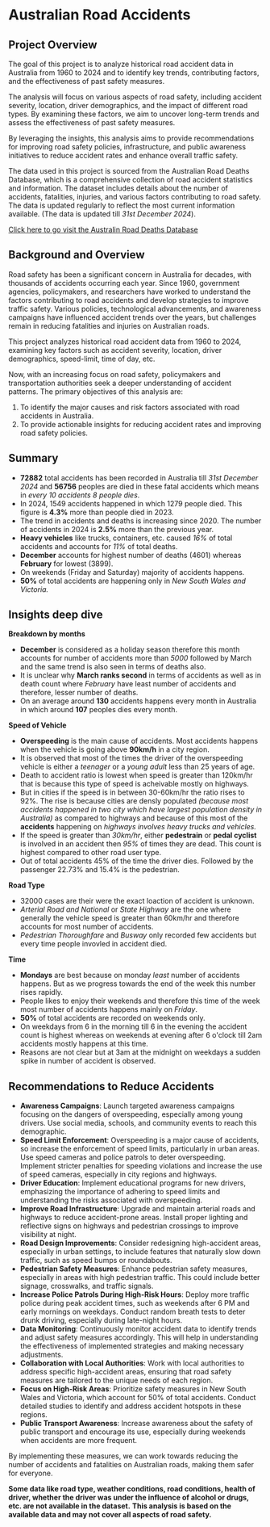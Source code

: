 # Australian Road Accidents 
## Project Overview
The goal of this project is to analyze historical road accident data in Australia from 1960 to 2024 and to identify key trends, contributing factors, and the effectiveness of past safety measures. 

The analysis will focus on various aspects of road safety, including accident severity, location, driver demographics, and the impact of different road types. By examining these factors, we aim to uncover long-term trends and assess the effectiveness of past safety measures.

By leveraging the insights, this analysis aims to provide recommendations for improving road safety policies, infrastructure, and public awareness initiatives to reduce accident rates and enhance 
overall traffic safety. 

The data used in this project is sourced from the Australian Road Deaths Database, which is a comprehensive collection of road accident statistics and information. The dataset includes details about the number of accidents, fatalities, injuries, and various factors contributing to road safety. The data is updated regularly to reflect the most current information available.
(The data is updated till *31st December 2024*).

[Click here to go visit the Australin Road Deaths Database](https://catalogue.data.infrastructure.gov.au/dataset/australian-road-deaths-database)

## Background and Overview
Road safety has been a significant concern in Australia for decades, with thousands of accidents occurring each year. Since 1960, government agencies, policymakers, and researchers have worked to understand the factors contributing to road accidents and develop strategies to improve traffic safety. Various policies, technological advancements, and awareness campaigns have influenced accident trends over the years, but challenges remain in reducing fatalities and injuries on Australian roads.  

This project analyzes historical road accident data from 1960 to 2024, examining key factors such as accident severity, location, driver demographics, speed-limit, time of day, etc. 

Now, with an increasing focus on road safety, policymakers and transportation authorities seek a deeper understanding of accident patterns. The primary objectives of this analysis are:  
1) To identify the major causes and risk factors associated with road accidents in Australia.  
2) To provide actionable insights for reducing accident rates and improving road safety policies.

## Summary
- **72882** total accidents has been recorded in Australia till *31st December 2024* and **56756** peoples are died in these fatal accidents which means in *every 10 accidents 8 people dies*. 
- In 2024, 1549 accidents happened in which 1279 people died. This figure is **4.3%** more than people died in 2023.
- The trend in accidents and deaths is increasing since 2020. The number of accidents in 2024 is **2.5%** more than the previous year.
- **Heavy vehicles** like trucks, containers, etc. caused *16%* of total accidents and accounts for *11%* of total deaths.
- **December** accounts for highest number of deaths (4601) whereas **February** for lowest (3899). 
- On weekends (Friday and Saturday) majority of accidents happens.
- **50%** of total accidents are happening only in *New South Wales and Victoria.*

## Insights deep dive
**Breakdown by months**
- **December** is considered as a holiday season therefore this month accounts for number of accidents more than *5000* followed by March and the same trend is also seen in terms of deaths also.
-  It is unclear why **March ranks second** in terms of accidents as well as in death count where *February* have least number of accidents and therefore, lesser number of deaths.
- On an average around **130** accidents happens every month in Australia in which around **107** peoples dies every month.

**Speed of Vehicle**
- **Overspeeding** is the main cause of accidents. Most accidents happens when the vehicle is going above **90km/h** in a city region.
- It is observed that most of the times the driver of the overspeeding vehicle is either a *teenager* or a *young adult* less than 25 years of age.
- Death to accident ratio is lowest when speed is greater than 120km/hr that is because this type of speed is acheivable mostly on highways. 
- But in cities if the speed is in between 30-60km/hr the ratio rises to 92%. The rise is because cities are densly populated _(because most accidents happened in two city which have largest population density in Australia)_ as compared to highways and because of this most of the **accidents** happening on *highways involves heavy trucks and vehicles.*
- If the speed is greater than *30km/hr*, either **pedestrain** or **pedal cyclist** is involved in an accident then *95%* of times they are dead. This count is highest compared to other road user type.
- Out of total accidents 45% of the time the driver dies. Followed by the passenger 22.73% and 15.4% is the pedestrian.

**Road Type**
- 32000 cases are their were the exact loaction of accident is unknown.
- *Arterial Road and National* or *State Highway* are the one where generally the vehicle speed is greater than 60km/hr and therefore accounts for most number of accidents.
- *Pedestrian Thoroughfare* and *Busway* only recorded few accidents but every time people invovled in accident died.

**Time**
- **Mondays** are best because on monday  *least* number of accidents happens. But as we progress towards the end of the week this number rises rapidly.
- People likes to enjoy their weekends and therefore this time of the week most number of accidents happens mainly on *Friday*.
- **50%** of total accidents are recorded on weekends only.
- On weekdays from 6 in the morning till 6 in the evening the accident count is highest whereas on weekends at evening after 6 o'clock till 2am accidents mostly happens at this time.
- Reasons are not clear but at 3am at the midnight on weekdays a sudden spike in number of accident is observed.

## Recommendations to Reduce Accidents
- **Awareness Campaigns**: Launch targeted awareness campaigns focusing on the dangers of overspeeding, especially among young drivers. Use social media, schools, and community events to reach this demographic.
- **Speed Limit Enforcement**: Overspeeding is a major cause of accidents, so increase the enforcement of speed limits, particularly in urban areas. Use speed cameras and police patrols to deter overspeeding. Implement stricter penalties for speeding violations and increase the use of speed cameras, especially in city regions and highways.
- **Driver Education**: Implement educational programs for new drivers, emphasizing the importance of adhering to speed limits and understanding the risks associated with overspeeding.
- **Improve Road Infrastructure**: Upgrade and maintain arterial roads and highways to reduce accident-prone areas. Install proper lighting and reflective signs on highways and pedestrian crossings to improve visibility at night.
- **Road Design Improvements**: Consider redesigning high-accident areas, especially in urban settings, to include features that naturally slow down traffic, such as speed bumps or roundabouts.
- **Pedestrian Safety Measures**: Enhance pedestrian safety measures, especially in areas with high pedestrian traffic. This could include better signage, crosswalks, and traffic signals.
- **Increase Police Patrols During High-Risk Hours**: Deploy more traffic police during peak accident times, such as weekends after 6 PM and early mornings on weekdays. Conduct random breath tests to deter drunk driving, especially during late-night hours.
- **Data Monitoring**: Continuously monitor accident data to identify trends and adjust safety measures accordingly. This will help in understanding the effectiveness of implemented strategies and making necessary adjustments.
- **Collaboration with Local Authorities**: Work with local authorities to address specific high-accident areas, ensuring that road safety measures are tailored to the unique needs of each region.
- **Focus on High-Risk Areas**: Prioritize safety measures in New South Wales and Victoria, which account for 50% of total accidents. Conduct detailed studies to identify and address accident hotspots in these regions.
- **Public Transport Awareness**: Increase awareness about the safety of public transport and encourage its use, especially during weekends when accidents are more frequent.


By implementing these measures, we can work towards reducing the number of accidents and fatalities on Australian roads, making them safer for everyone.

**Some data like road type, weather conditions, road conditions, health of driver, whether the driver was under the influence of alcohol or drugs, etc. are not available in the dataset.**
**This analysis is based on the available data and may not cover all aspects of road safety.**

